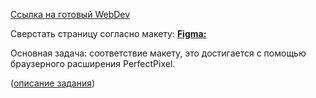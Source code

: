[Ссылка на готовый WebDev]( https://ekoniuh.github.io/webdev/)

Сверстать страницу согласно макету: **[Figma:](https://www.figma.com/file/2Zev0HVCKABbZoAsuWTdcD/webdev_newVersion-18.09?node-id=1%3A5)**  

Основная задача: соответствие макету, это достигается с помощью браузерного расширения PerfectPixel.

([описание задания](https://github.com/rolling-scopes-school/tasks/blob/master/tasks/markups/level-1/webdev/webdev-ru.md))

